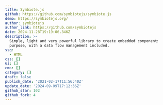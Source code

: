 ```yaml
---
title: Symbiote.js
github: https://github.com/symbiotejs/symbiote.js
demo: https://symbiotejs.org/
author: symbiotejs
author_link: https://github.com/symbiotejs
date: 2024-11-28T19:19:06.346Z
description: >-
  Simple, light and very powerful library to create embedded components for any
  purpose, with a data flow management included.
ssg:
  - HTML
css: []
ui: []
cms: []
category: []
draft: false
publish_date: '2021-02-17T11:56:40Z'
update_date: '2024-09-09T17:12:36Z'
github_star: 102
github_fork: 4
---
```

